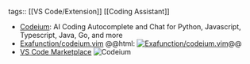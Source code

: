 tags:: [[VS Code/Extension]] [[Coding Assistant]]

- [Codeium](https://codeium.com/): AI Coding Autocomplete and Chat for Python, Javascript, Typescript, Java, Go, and more
- [Exafunction/codeium.vim](https://github.com/Exafunction/codeium.vim)
  @@html: <a href="https://github.com/Exafunction/codeium.vim/"><img src="https://github-readme-stats-astronomer.vercel.app/api/pin/?username=Exafunction&repo=codeium.vim&theme=tokyonight" alt="Exafunction/codeium.vim"/></a>@@
- [VS Code Marketplace](https://marketplace.visualstudio.com/items?itemName=Codeium.codeium)
  ![Codeium](https://exafunction.github.io/public/chat/chat_refactor_fix_todos.gif)